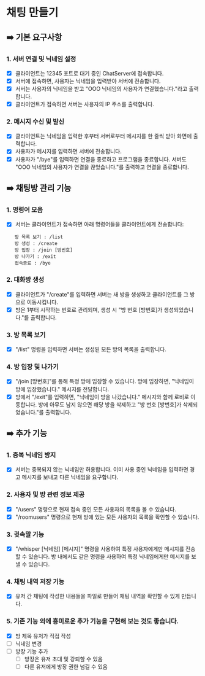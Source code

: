 # 채팅 만들기

## ➡️ 기본 요구사항

### 1. 서버 연결 및 닉네임 설정
- [x] 클라이언트는 12345 포트로 대기 중인 ChatServer에 접속합니다.
- [x] 서버에 접속하면, 사용자는 닉네임을 입력받아 서버에 전송합니다.
- [x] 서버는 사용자의 닉네임을 받고 "OOO 닉네임의 사용자가 연결했습니다."라고 출력합니다.
- [x] 클라이언트가 접속하면 서버는 사용자의 IP 주소를 출력합니다.

### 2. 메시지 수신 및 발신
- [x] 클라이언트는 닉네임을 입력한 후부터 서버로부터 메시지를 한 줄씩 받아 화면에 출력합니다.
- [x] 사용자가 메시지를 입력하면 서버에 전송합니다.
- [x] 사용자가 "/bye"를 입력하면 연결을 종료하고 프로그램을 종료합니다. 서버도 "OOO 닉네임의 사용자가 연결을 끊었습니다."를 출력하고 연결을 종료합니다.

## ➡️ 채팅방 관리 기능

### 1. 명령어 모음
- [x] 서버는 클라이언트가 접속하면 아래 명령어들을 클라이언트에게 전송합니다:
```
   방 목록 보기 : /list
   방 생성 : /create
   방 입장 : /join [방번호]
   방 나가기 : /exit
   접속종료 : /bye
```

### 2. 대화방 생성
- [x] 클라이언트가 "/create"를 입력하면 서버는 새 방을 생성하고 클라이언트를 그 방으로 이동시킵니다.
- [x] 방은 1부터 시작하는 번호로 관리되며, 생성 시 "방 번호 [방번호]가 생성되었습니다."를 출력합니다.

### 3. 방 목록 보기
- [x] "/list" 명령을 입력하면 서버는 생성된 모든 방의 목록을 출력합니다.

### 4. 방 입장 및 나가기
- [x] "/join [방번호]"를 통해 특정 방에 입장할 수 있습니다. 방에 입장하면, "닉네임이 방에 입장했습니다." 메시지를 전달합니다.
- [x] 방에서 "/exit"를 입력하면, "닉네임이 방을 나갔습니다." 메시지와 함께 로비로 이동합니다. 방에 아무도 남지 않으면 해당 방을 삭제하고 "방 번호 [방번호]가 삭제되었습니다."를 출력합니다.

## ➡️ 추가 기능

### 1. 중복 닉네임 방지
- [x] 서버는 중복되지 않는 닉네임만 허용합니다. 이미 사용 중인 닉네임을 입력하면 경고 메시지를 보내고 다른 닉네임을 요구합니다.

### 2. 사용자 및 방 관련 정보 제공
- [x] "/users" 명령으로 현재 접속 중인 모든 사용자의 목록을 볼 수 있습니다.
- [x] "/roomusers" 명령으로 현재 방에 있는 모든 사용자의 목록을 확인할 수 있습니다.

### 3. 귓속말 기능
- [x] "/whisper [닉네임] [메시지]" 명령을 사용하여 특정 사용자에게만 메시지를 전송할 수 있습니다. 방 내에서도 같은 명령을 사용하여 특정 닉네임에게만 메시지를 보낼 수 있습니다.

### 4. 채팅 내역 저장 기능
- [x] 유저 간 채팅에 작성한 내용들을 파일로 만들어 채팅 내역을 확인할 수 있게 만듭니다.

### 5. 기존 기능 외에 흥미로운 추가 기능을 구현해 보는 것도 좋습니다.
- [x] 방 제목 유저가 직접 작성
- [ ] 닉네임 변경
- [ ] 방장 기능 추가
  - [ ] 방장은 유저 초대 및 강퇴할 수 있음
  - [ ] 다른 유저에게 방장 권한 넘길 수 있음